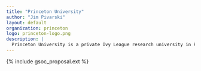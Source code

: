 ```yaml
---
title: "Princeton University"
author: "Jim Pivarski"
layout: default
organization: princeton
logo: princeton-logo.png
description: |
  Princeton University is a private Ivy League research university in Princeton, New Jersey.
---
```


{% include gsoc_proposal.ext %}
